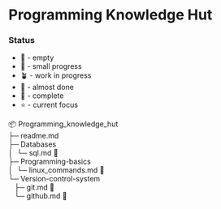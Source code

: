 # Programming Knowledge Hut

### Status
- :microbe:  - empty
- :seedling: - small progress
- :potted_plant: - work in progress
- :bee: - almost done
- :deciduous_tree: - complete
- :star: - current focus

📦 Programming_knowledge_hut\
├─ readme.md\
├─ Databases\
│  └─ sql.md :seedling:\
├─ Programming-basics\
│  └─ linux_commands.md :seedling:\
└─ Version-control-system\
   ├─ git.md :seedling:\
   └─ github.md :seedling:


